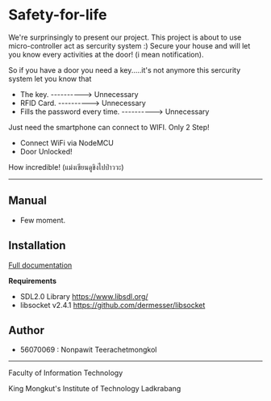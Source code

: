 # Safety-for-life

We're surprinsingly to present our project. This project is about to use micro-controller act as sercurity system :)
Secure your house and will let you know every activities at the door! (i mean notification).

So if you have a door you need a key.....it's not anymore
this sercurity system let you know that

  * The key.  ----------> Unnecessary
  * RFID Card. ----------> Unnecessary
  * Fills the password every time. ----------> Unnecessary
  
Just need the smartphone can connect to WIFI. Only 2 Step!
  * Connect WiFi via NodeMCU
  * Door Unlocked!

How incredible!   (แม่งเขียนดูขิงไปป่าววะ)
_____________________________________________________________________________________________________

## Manual

* Few moment.

## Installation

[Full documentation](https://github.com/compro-itkmitl/demo-repo/wiki/)

**Requirements**
* SDL2.0 Library https://www.libsdl.org/
* libsocket v2.4.1 https://github.com/dermesser/libsocket

## Author
* 56070069 : Nonpawit Teerachetmongkol

---

Faculty of Information Technology

King Mongkut's Institute of Technology Ladkrabang
